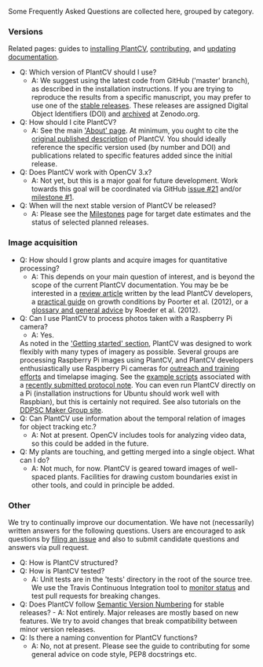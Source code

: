 
Some Frequently Asked Questions are collected here,
grouped by category.

<!-- Advice in box:
http://producingoss.com/en/getting-started.html#documentation -->

### Versions
Related pages: guides to
[installing PlantCV](installation.md),
[contributing](CONTRIBUTING.md),
and [updating documentation](documentation.md).

- Q: Which version of PlantCV should I use?
    - A: We suggest using the latest code from GitHub ('master' branch),
    as described in the installation instructions.
    If you are trying to reproduce the results from a specific manuscript,
    you may prefer to use one of the [stable releases](https://github.com/danforthcenter/plantcv/releases).
    These releases are assigned Digital Object Identifiers (DOI)
    and [archived](https://doi.org/10.5281/zenodo.595522)
    at Zenodo.org.
- Q: How should I cite PlantCV?
    - A: See the main ['About' page](http://plantcv.danforthcenter.org/pages/about.html).
    At minimum,
    you ought to cite
    the [original published description](http://doi.org/10.1016/j.molp.2015.06.005)
    of PlantCV.
    You should ideally reference the specific version used
    (by number and DOI)
    and publications related to specific features added
    since the initial release.
- Q: Does PlantCV work with OpenCV 3.x?
    - A: Not yet, but this is a major goal for future development.
    Work towards this goal will be coordinated
    via GitHub [issue #21](https://github.com/danforthcenter/plantcv/issues/21)
    and/or [milestone #1](https://github.com/danforthcenter/plantcv/milestone/1).
    <!-- Cf. duplicate, https://github.com/danforthcenter/plantcv/issues/130 -->
- Q: When will the next stable version of PlantCV be released?
    - A: Please see the [Milestones](https://github.com/danforthcenter/plantcv/milestones)
    page for target date estimates
    and the status of selected planned releases.


### Image acquisition
- Q: How should I grow plants and acquire images for quantitative processing?
    - A: This depends on your main question of interest,
    and is beyond the scope of the current PlantCV documentation.
    You may be be interested
    in a [review article](http://doi.org/10.1016/j.pbi.2015.02.006)
    written by the lead PlantCV developers,
    a [practical guide](https://doi.org/10.1071/FP12028)
    on growth conditions by Poorter et al. (2012),
    or a [glossary and general advice](https://doi.org/10.1242/dev.076414)
    by Roeder et al. (2012).
- Q: Can I use PlantCV to process photos taken with a Raspberry Pi camera?
    - A: Yes.
    <!-- This is related to the previous question. -->
    <!-- https://github.com/danforthcenter/plantcv/issues/137 -->
    As noted in the ['Getting started' section](index.md),
    PlantCV was designed to work flexibly
    with many types of imagery as possible.
    Several groups are processing Raspberry Pi images using PlantCV,
    and PlantCV developers enthusiastically use Raspberry Pi cameras
    for [outreach and training efforts](https://github.com/danforthcenter/outreach/network)
    and timelapse imaging.
    See the [example scripts](https://github.com/danforthcenter/apps-phenotyping)
    associated with a [recently submitted protocol note](https://doi.org/10.1101/183822).
    You can even run PlantCV directly on a Pi
    (installation instructions for Ubuntu
    should work well with Raspbian),
    but this is certainly not required.
    See also tutorials on the [DDPSC Maker Group site](http://maker.danforthcenter.org/).
- Q: Can PlantCV use information about the temporal relation of images
  for object tracking etc.?
    - A: Not at present.
    OpenCV includes tools for analyzing video data,
    so this could be added in the future.
- Q: My plants are touching,
  and getting merged into a single object.
  What can I do?
    - A: Not much, for now.
      <!-- https://github.com/danforthcenter/plantcv/issues/142 -->
      PlantCV is geared toward images of well-spaced plants.
      Facilities for drawing custom boundaries
      exist in other tools,
      and could in principle be added.

### Other
We try to continually improve our documentation.
We have not (necessarily) written answers for the following questions.
Users are encouraged
to ask questions by [filing an issue](https://github.com/danforthcenter/plantcv/issues)
and also to submit candidate questions and answers
via pull request.

- Q: How is PlantCV structured?
- Q: How is PlantCV tested?
    - A: Unit tests are in the 'tests' directory
    in the root of the source tree.
    We use the Travis Continuous Integration tool
    to [monitor status](https://travis-ci.org/danforthcenter/plantcv)
    and test pull requests
    for breaking changes.
- Q: Does PlantCV follow [Semantic Version Numbering](http://semver.org/)
  for stable releases?
      - A: Not entirely.
      Major releases are mostly based on new features.
      We try to avoid changes that break compatibility
      between minor version releases.
- Q: Is there a naming convention for PlantCV functions?
    - A: No, not at present.
    Please see the guide to contributing
    for some general advice on code style,
    PEP8 docstrings etc.
